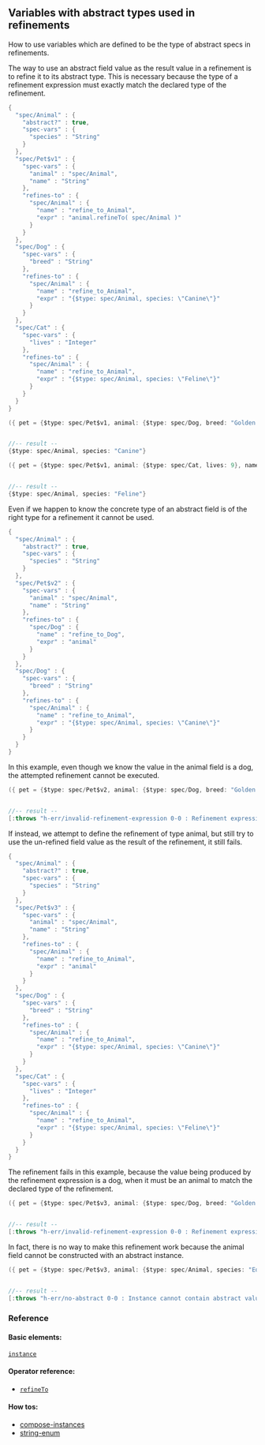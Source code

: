 <!---
  This markdown file was generated. Do not edit.
  -->

## Variables with abstract types used in refinements

How to use variables which are defined to be the type of abstract specs in refinements.

The way to use an abstract field value as the result value in a refinement is to refine it to its abstract type. This is necessary because the type of a refinement expression must exactly match the declared type of the refinement.

```java
{
  "spec/Animal" : {
    "abstract?" : true,
    "spec-vars" : {
      "species" : "String"
    }
  },
  "spec/Pet$v1" : {
    "spec-vars" : {
      "animal" : "spec/Animal",
      "name" : "String"
    },
    "refines-to" : {
      "spec/Animal" : {
        "name" : "refine_to_Animal",
        "expr" : "animal.refineTo( spec/Animal )"
      }
    }
  },
  "spec/Dog" : {
    "spec-vars" : {
      "breed" : "String"
    },
    "refines-to" : {
      "spec/Animal" : {
        "name" : "refine_to_Animal",
        "expr" : "{$type: spec/Animal, species: \"Canine\"}"
      }
    }
  },
  "spec/Cat" : {
    "spec-vars" : {
      "lives" : "Integer"
    },
    "refines-to" : {
      "spec/Animal" : {
        "name" : "refine_to_Animal",
        "expr" : "{$type: spec/Animal, species: \"Feline\"}"
      }
    }
  }
}
```

```java
({ pet = {$type: spec/Pet$v1, animal: {$type: spec/Dog, breed: "Golden Retriever"}, name: "Rex"}; pet.refineTo( spec/Animal ) })


//-- result --
{$type: spec/Animal, species: "Canine"}
```

```java
({ pet = {$type: spec/Pet$v1, animal: {$type: spec/Cat, lives: 9}, name: "Tom"}; pet.refineTo( spec/Animal ) })


//-- result --
{$type: spec/Animal, species: "Feline"}
```

Even if we happen to know the concrete type of an abstract field is of the right type for a refinement it cannot be used.

```java
{
  "spec/Animal" : {
    "abstract?" : true,
    "spec-vars" : {
      "species" : "String"
    }
  },
  "spec/Pet$v2" : {
    "spec-vars" : {
      "animal" : "spec/Animal",
      "name" : "String"
    },
    "refines-to" : {
      "spec/Dog" : {
        "name" : "refine_to_Dog",
        "expr" : "animal"
      }
    }
  },
  "spec/Dog" : {
    "spec-vars" : {
      "breed" : "String"
    },
    "refines-to" : {
      "spec/Animal" : {
        "name" : "refine_to_Animal",
        "expr" : "{$type: spec/Animal, species: \"Canine\"}"
      }
    }
  }
}
```

In this example, even though we know the value in the animal field is a dog, the attempted refinement cannot be executed.

```java
({ pet = {$type: spec/Pet$v2, animal: {$type: spec/Dog, breed: "Golden Retriever"}, name: "Rex"}; pet.refineTo( spec/Dog ) })


//-- result --
[:throws "h-err/invalid-refinement-expression 0-0 : Refinement expression, 'animal', is not of the expected type"]
```

If instead, we attempt to define the refinement of type animal, but still try to use the un-refined field value as the result of the refinement, it still fails.

```java
{
  "spec/Animal" : {
    "abstract?" : true,
    "spec-vars" : {
      "species" : "String"
    }
  },
  "spec/Pet$v3" : {
    "spec-vars" : {
      "animal" : "spec/Animal",
      "name" : "String"
    },
    "refines-to" : {
      "spec/Animal" : {
        "name" : "refine_to_Animal",
        "expr" : "animal"
      }
    }
  },
  "spec/Dog" : {
    "spec-vars" : {
      "breed" : "String"
    },
    "refines-to" : {
      "spec/Animal" : {
        "name" : "refine_to_Animal",
        "expr" : "{$type: spec/Animal, species: \"Canine\"}"
      }
    }
  },
  "spec/Cat" : {
    "spec-vars" : {
      "lives" : "Integer"
    },
    "refines-to" : {
      "spec/Animal" : {
        "name" : "refine_to_Animal",
        "expr" : "{$type: spec/Animal, species: \"Feline\"}"
      }
    }
  }
}
```

The refinement fails in this example, because the value being produced by the refinement expression is a dog, when it must be an animal to match the declared type of the refinement.

```java
({ pet = {$type: spec/Pet$v3, animal: {$type: spec/Dog, breed: "Golden Retriever"}, name: "Rex"}; pet.refineTo( spec/Animal ) })


//-- result --
[:throws "h-err/invalid-refinement-expression 0-0 : Refinement expression, 'animal', is not of the expected type"]
```

In fact, there is no way to make this refinement work because the animal field cannot be constructed with an abstract instance.

```java
({ pet = {$type: spec/Pet$v3, animal: {$type: spec/Animal, species: "Equine"}, name: "Rex"}; pet.refineTo( spec/Animal ) })


//-- result --
[:throws "h-err/no-abstract 0-0 : Instance cannot contain abstract value"]
```

### Reference

#### Basic elements:

[`instance`](../jadeite-basic-syntax-reference.md#instance)

#### Operator reference:

* [`refineTo`](../jadeite-full-reference.md#refineTo)


#### How tos:

* [compose-instances](../how-to/compose-instances.md)
* [string-enum](../how-to/string-enum.md)


